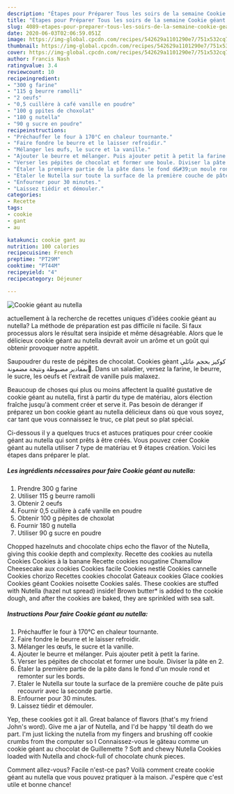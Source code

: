 ```yaml
---
description: "Étapes pour Préparer Tous les soirs de la semaine Cookie géant au nutella"
title: "Étapes pour Préparer Tous les soirs de la semaine Cookie géant au nutella"
slug: 4089-etapes-pour-preparer-tous-les-soirs-de-la-semaine-cookie-geant-au-nutella
date: 2020-06-03T02:06:59.051Z
image: https://img-global.cpcdn.com/recipes/542629a1101290e7/751x532cq70/cookie-geant-au-nutella-photo-principale-de-la-recette.jpg
thumbnail: https://img-global.cpcdn.com/recipes/542629a1101290e7/751x532cq70/cookie-geant-au-nutella-photo-principale-de-la-recette.jpg
cover: https://img-global.cpcdn.com/recipes/542629a1101290e7/751x532cq70/cookie-geant-au-nutella-photo-principale-de-la-recette.jpg
author: Francis Nash
ratingvalue: 3.4
reviewcount: 10
recipeingredient:
- "300 g farine"
- "115 g beurre ramolli"
- "2 oeufs"
- "0,5 cuillère à café vanille en poudre"
- "100 g ppites de choxolat"
- "180 g nutella"
- "90 g sucre en poudre"
recipeinstructions:
- "Préchauffer le four à 170°C en chaleur tournante."
- "Faire fondre le beurre et le laisser refroidir."
- "Mélanger les œufs, le sucre et la vanille."
- "Ajouter le beurre et mélanger. Puis ajouter petit à petit la farine."
- "Verser les pépites de chocolat et former une boule. Diviser la pâte en 2."
- "Étaler la première partie de la pâte dans le fond d&#39;un moule rond et remonter sur les bords."
- "Etaler le Nutella sur toute la surface de la première couche de pâte puis recouvrir avec la seconde partie."
- "Enfourner pour 30 minutes."
- "Laissez tiédir et démouler."
categories:
- Recette
tags:
- cookie
- gant
- au

katakunci: cookie gant au 
nutrition: 100 calories
recipecuisine: French
preptime: "PT29M"
cooktime: "PT44M"
recipeyield: "4"
recipecategory: Déjeuner

---
```



![Cookie géant au nutella](https://img-global.cpcdn.com/recipes/542629a1101290e7/751x532cq70/cookie-geant-au-nutella-photo-principale-de-la-recette.jpg)

actuellement à la recherche de recettes uniques d'idées cookie géant au nutella? La méthode de préparation est pas difficile ni facile. Si faux processus alors le résultat sera insipide et même désagréable. Alors que le délicieux cookie géant au nutella devrait avoir un arôme et un goût qui obtenir provoquer notre appétit.

Saupoudrer du reste de pépites de chocolat. Cookies gèant كوكيز بحجم عائلي بمقادير مضبوطة ونتيجة مضمونة💯. Dans un saladier, versez la farine, le beurre, le sucre, les oeufs et l&#39;extrait de vanille puis malaxez.

Beaucoup de choses qui plus ou moins affectent la qualité gustative de cookie géant au nutella, first à partir du type de matériau, alors élection fraîche jusqu'à comment créer et serve it. Pas besoin de déranger if préparez un bon cookie géant au nutella délicieux dans où que vous soyez, car tant que vous connaissez le truc, ce plat peut so plat spécial.


Ci-dessous il y a quelques trucs et astuces pratiques pour créer cookie géant au nutella qui sont prêts à être créés. Vous pouvez créer Cookie géant au nutella utiliser 7 type de matériau et 9 étapes création. Voici les étapes dans préparer le plat.

<!--inarticleads1-->

##### Les ingrédients nécessaires pour faire Cookie géant au nutella:

1. Prendre 300 g farine
1. Utiliser 115 g beurre ramolli
1. Obtenir 2 oeufs
1. Fournir 0,5 cuillère à café vanille en poudre
1. Obtenir 100 g pépites de choxolat
1. Fournir 180 g nutella
1. Utiliser 90 g sucre en poudre


Chopped hazelnuts and chocolate chips echo the flavor of the Nutella, giving this cookie depth and complexity. Recette des cookies au nutella Cookies Cookies à la banane Recette cookies nougatine Chamallow Cheesecake aux cookies Cookies facile Cookies nestlé Cookies cannelle Cookies chorizo Recettes cookies chocolat Gateaux cookies Glace cookies Cookies géant Cookies noisette Cookies salés. These cookies are stuffed with Nutella (hazel nut spread) inside! Brown butter* is added to the cookie dough, and after the cookies are baked, they are sprinkled with sea salt. 

<!--inarticleads2-->

##### Instructions Pour faire Cookie géant au nutella:

1. Préchauffer le four à 170°C en chaleur tournante.
1. Faire fondre le beurre et le laisser refroidir.
1. Mélanger les œufs, le sucre et la vanille.
1. Ajouter le beurre et mélanger. Puis ajouter petit à petit la farine.
1. Verser les pépites de chocolat et former une boule. Diviser la pâte en 2.
1. Étaler la première partie de la pâte dans le fond d&#39;un moule rond et remonter sur les bords.
1. Etaler le Nutella sur toute la surface de la première couche de pâte puis recouvrir avec la seconde partie.
1. Enfourner pour 30 minutes.
1. Laissez tiédir et démouler.


Yep, these cookies got it all. Great balance of flavors (that&#39;s my friend John&#39;s word). Give me a jar of Nutella, and I&#39;d be happy &#39;til death do we part. I&#39;m just licking the nutella from my fingers and brushing off cookie crumbs from the computer so I Connaissez-vous le gâteau comme un cookie géant au chocolat de Guillemette ? Soft and chewy Nutella Cookies loaded with Nutella and chock-full of chocolate chunk pieces. 


Comment allez-vous? Facile n'est-ce pas? Voilà comment create cookie géant au nutella que vous pouvez pratiquer à la maison. J'espère que c'est utile et bonne chance!
